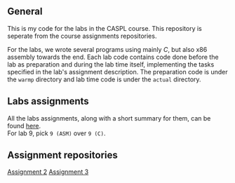 ## General
This is my code for the labs in the CASPL course. This repository is seperate from the course assignments repositories.

For the labs, we wrote several programs using mainly _C_, but also x86 assembly towards the end.
Each lab code contains code done before the lab as preparation and during the lab time itself, implementing the tasks specified in the lab's assignment description.
The preparation code is under the `warmp` directory and lab time code is under the `actual` directory.

## Labs assignments
All the labs assignments, along with a short summary for them, can be found [here](https://www.cs.bgu.ac.il/~caspl202/Lab_Sessions).  
For lab 9, pick `9 (ASM)` over `9 (C)`.

## Assignment repositories
[Assignment 2](https://github.com/boaz23/caspl-ass2)
[Assignment 3](https://github.com/boaz23/caspl-ass-3)
